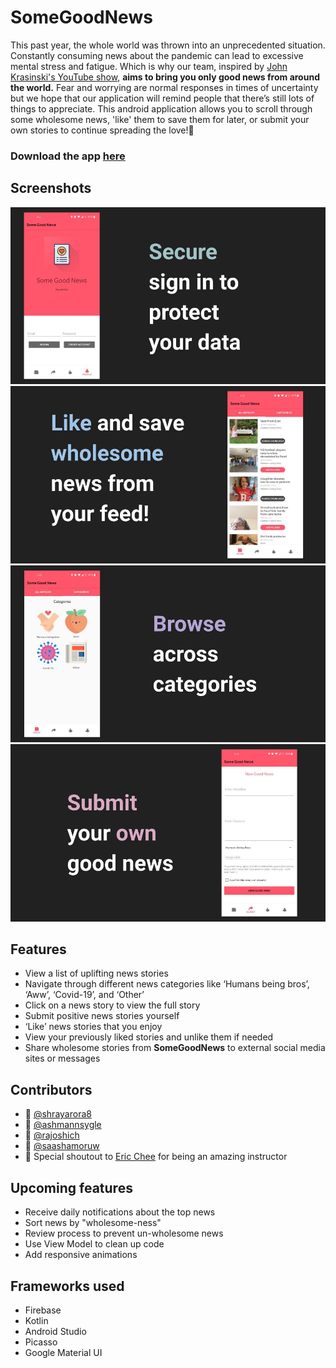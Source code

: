 # SomeGoodNews
This past year, the whole world was thrown into an unprecedented situation.
Constantly consuming news about the pandemic can lead to excessive mental stress and fatigue.
Which is why our team, inspired by [John Krasinski's YouTube show](https://www.youtube.com/channel/UCOe_y6KKvS3PdIfb9q9pGug), **aims to bring you only good news from around the world.**
Fear and worrying are normal responses in times of uncertainty but we hope that our application will remind people that there’s still lots of things to appreciate.
This android application allows you to scroll through some wholesome news, 'like' them to save them for later, or submit your own stories to continue spreading the love!:revolving_hearts:

### Download the app [here](https://github.com/shrayarora8/SomeGoodNews/raw/master/SomeGoodNews.apk)

## Screenshots
![](imgs/feature1.jpg)
![](imgs/feature2.jpg)
![](imgs/feature3.jpg)
![](imgs/feature4.jpg)

## Features
- View a list of uplifting news stories
- Navigate through different news categories like ‘Humans being bros’, ‘Aww’, ‘Covid-19’, and ‘Other’
- Click on a news story to view the full story
- Submit positive news stories yourself
- ‘Like’ news stories that you enjoy
- View your previously liked stories and unlike them if needed
- Share wholesome stories from **SomeGoodNews** to external social media sites or messages

## Contributors
- :man:  [@shrayarora8](https://github.com/shrayarora8)
- :man:  [@ashmannsygle](https://github.com/ashmannsyngle)
- :woman:  [@rajoshich](https://github.com/rajoshich)
- :woman:  [@saashamoruw](https://github.com/saashamoruw)
- :purple_heart:  Special shoutout to [Eric Chee](https://github.com/echeeUW) for being an amazing instructor

## Upcoming features
- Receive daily notifications about the top news
- Sort news by "wholesome-ness"
- Review process to prevent un-wholesome news
- Use View Model to clean up code
- Add responsive animations

## Frameworks used
- Firebase
- Kotlin
- Android Studio
- Picasso
- Google Material UI
